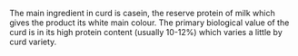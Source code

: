 The main ingredient in curd is casein, the reserve protein of milk which gives the product its white main colour. The primary biological value of the curd is in its high protein content (usually 10-12%) which varies a little by curd variety.
